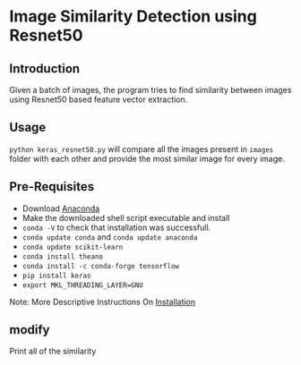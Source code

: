 # Image Similarity Detection using Resnet50

## Introduction
Given a batch of images, the program tries to find similarity between images using Resnet50 based feature vector extraction. 

## Usage
``python keras_resnet50.py`` will compare all the images present in ``images`` folder with each other and provide the most similar image for every image.

## Pre-Requisites
* Download [Anaconda](https://www.anaconda.com/download/#linux)
* Make the downloaded shell script executable and install
* ``conda -V`` to check that installation was successfull. 
* ``conda update conda`` and ``conda update anaconda``
* ``conda update scikit-learn``
* ``conda install theano``
* ``conda install -c conda-forge tensorflow``
* ``pip install keras``
* ``export MKL_THREADING_LAYER=GNU``

Note: More Descriptive Instructions On [Installation](https://machinelearningmastery.com/setup-python-environment-machine-learning-deep-learning-anaconda/)


## modify
Print all of the similarity
